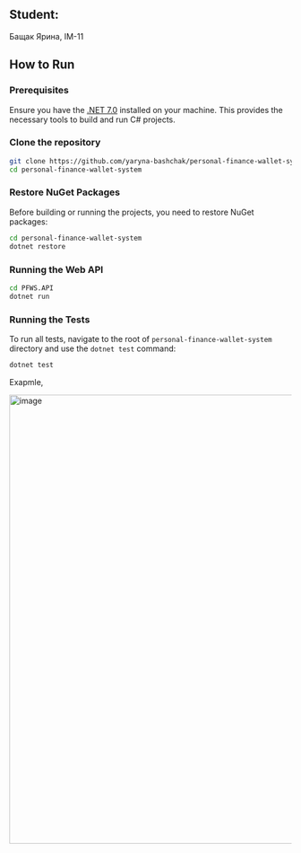 ## Student:

Бащак Ярина, ІМ-11

## How to Run

### Prerequisites
Ensure you have the [.NET 7.0](https://dotnet.microsoft.com/download) installed on your machine. This provides the necessary tools to build and run C# projects.

### Clone the repository

```bash
git clone https://github.com/yaryna-bashchak/personal-finance-wallet-system
cd personal-finance-wallet-system
```

### Restore NuGet Packages

Before building or running the projects, you need to restore NuGet packages:

```bash
cd personal-finance-wallet-system
dotnet restore
```

### Running the Web API

```bash
cd PFWS.API
dotnet run
```

### Running the Tests

To run all tests, navigate to the root of `personal-finance-wallet-system` directory and use the `dotnet test` command:

```bash
dotnet test
```

Exapmle,

<img width="800" alt="image" src="https://github.com/yaryna-bashchak/personal-finance-wallet-system/assets/90560209/1e71c4cb-ad9f-403c-9c1d-084cefb8cb3b">
